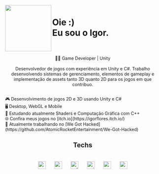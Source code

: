 <img align="left" height="150" src="https://i.pinimg.com/originals/28/b6/3a/28b63a9c1994470b8aad4531578b9e68.gif"  />

###

<h1 align="left">Oie :)<br>Eu sou o Igor.</h1>

###

<br clear="both">

<p align="center">🧙‍♂️ Game Developer | Unity<br><br>Desenvolvedor de jogos com experiência em Unity e C#. Trabalho desenvolvendo sistemas de gerenciamento, elementos de gameplay e implementação de assets tanto 3D quanto 2D para os jogos em que contribuo.</p>

###

<h2 align="center"></h2>

###

<p align="left">🎮 Desenvolvimento de jogos 2D e 3D usando Unity e C#  <br>🖥️ Desktop, WebGL e Mobile  <br>📖 Estudando atualmente Shaders e Computação Gráfica com C++  <br>🌐 Confira meus jogos no [itch.io](https://igorflores.itch.io/)  <br>🔐 Atualmente trabalhando no [We Got Hacked](https://github.com/AtomicRocketEntertainment/We-Got-Hacked)</p>

###

<h2 align="center">Techs</h2>

###

<br clear="both">

<div align="center">
  <img src="https://cdn.jsdelivr.net/gh/devicons/devicon/icons/vscode/vscode-original.svg" height="25" alt="vscode logo"  />
  <img width="20" />
  <img src="https://cdn.jsdelivr.net/gh/devicons/devicon/icons/csharp/csharp-original.svg" height="25" alt="csharp logo"  />
  <img width="20" />
  <img src="https://cdn.jsdelivr.net/gh/devicons/devicon/icons/cplusplus/cplusplus-original.svg" height="25" alt="cplusplus logo"  />
  <img width="20" />
  <img src="https://cdn.jsdelivr.net/gh/devicons/devicon/icons/unity/unity-original.svg" height="25" alt="unity logo"  />
  <img width="20" />
  <img src="https://cdn.jsdelivr.net/gh/devicons/devicon/icons/notion/notion-original.svg" height="25" alt="notion logo"  />
  <img width="20" />
  <img src="https://cdn.jsdelivr.net/gh/devicons/devicon/icons/nodejs/nodejs-original.svg" height="25" alt="nodejs logo"  />
</div>

###

